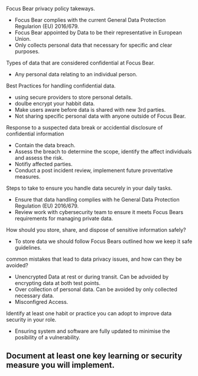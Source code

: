 Focus Bear privacy policy takeways.

- Focus Bear complies with the current General Data Protection Regularion (EU) 2016/679.
- Focus Bear appointed by Data to be their representative in European Union.
- Only collects personal data that necessary for specific and clear purposes.

Types of data that are considered confidential at Focus Bear.

- Any personal data relating to an individual person.

Best Practices for handling confidential data.

- using secure providers to store personal details.
- doulbe encrypt your habbit data.
- Make users aware before data is shared with new 3rd parties.
- Not sharing specific personal data with anyone outside of Focus Bear.

Response to a suspected data break or accidential disclosure of confidential information

- Contain the data breach.
- Assess the breach to determine the scope, identify the affect individuals and assess the risk.
- Notifiy affected parties.
- Conduct a post incident review, implemenent future proventative measures.

Steps to take to ensure you handle data securely in your daily tasks.

- Ensure that data handling complies with he General Data Protection Regulation (EU) 2016/679.
- Review work with cybersecurity team to ensure it meets Focus Bears requirements for managing private data.

How should you store, share, and dispose of sensitive information safely?

- To store data we should follow Focus Bears outlined how we keep it safe guidelines.

common mistakes that lead to data privacy issues, and how can they be avoided?

- Unencrypted Data at rest or during transit. Can be advoided by encrypting data at both test points.
- Over collection of personal data. Can be avoided by only collected necessary data.
- Misconfigred Access.

Identify at least one habit or practice you can adopt to improve data security in your role.

- Ensuring system and software are fully updated to minimise the posibility of a vulnerability.

## Document at least one key learning or security measure you will implement.
